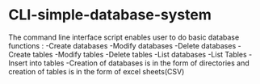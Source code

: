 # CLI-simple-database-system
The command line interface script enables user to do basic database functions : 
-Create databases
-Modify databases
-Delete databases
-Create tables
-Modify tables
-Delete tables
-List databases
-List Tables
-Insert into tables
-Creation of databases is in the form of directories and creation of tables is in the form of excel sheets(CSV)


